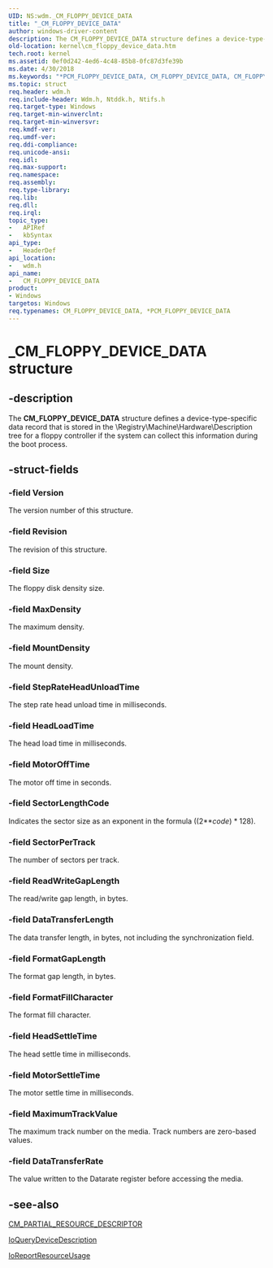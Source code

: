 ```yaml
---
UID: NS:wdm._CM_FLOPPY_DEVICE_DATA
title: "_CM_FLOPPY_DEVICE_DATA"
author: windows-driver-content
description: The CM_FLOPPY_DEVICE_DATA structure defines a device-type-specific data record that is stored in the \\Registry\Machine\Hardware\Description tree for a floppy controller if the system can collect this information during the boot process.
old-location: kernel\cm_floppy_device_data.htm
tech.root: kernel
ms.assetid: 0ef0d242-4ed6-4c48-85b8-0fc87d3fe39b
ms.date: 4/30/2018
ms.keywords: "*PCM_FLOPPY_DEVICE_DATA, CM_FLOPPY_DEVICE_DATA, CM_FLOPPY_DEVICE_DATA structure [Kernel-Mode Driver Architecture], PCM_FLOPPY_DEVICE_DATA, PCM_FLOPPY_DEVICE_DATA structure pointer [Kernel-Mode Driver Architecture], _CM_FLOPPY_DEVICE_DATA, kernel.cm_floppy_device_data, kstruct_a_7ec8badb-4d88-479e-b0dc-ce88660b8449.xml, wdm/CM_FLOPPY_DEVICE_DATA, wdm/PCM_FLOPPY_DEVICE_DATA"
ms.topic: struct
req.header: wdm.h
req.include-header: Wdm.h, Ntddk.h, Ntifs.h
req.target-type: Windows
req.target-min-winverclnt: 
req.target-min-winversvr: 
req.kmdf-ver: 
req.umdf-ver: 
req.ddi-compliance: 
req.unicode-ansi: 
req.idl: 
req.max-support: 
req.namespace: 
req.assembly: 
req.type-library: 
req.lib: 
req.dll: 
req.irql: 
topic_type:
-	APIRef
-	kbSyntax
api_type:
-	HeaderDef
api_location:
-	wdm.h
api_name:
-	CM_FLOPPY_DEVICE_DATA
product:
- Windows
targetos: Windows
req.typenames: CM_FLOPPY_DEVICE_DATA, *PCM_FLOPPY_DEVICE_DATA
---
```


# _CM_FLOPPY_DEVICE_DATA structure


## -description


The <b>CM_FLOPPY_DEVICE_DATA</b> structure defines a device-type-specific data record that is stored in the \\Registry\Machine\Hardware\Description tree for a floppy controller if the system can collect this information during the boot process.


## -struct-fields




### -field Version

The version number of this structure.


### -field Revision

The revision of this structure.


### -field Size

The floppy disk density size.


### -field MaxDensity

The maximum density.


### -field MountDensity

The mount density.


### -field StepRateHeadUnloadTime

The step rate head unload time in milliseconds.


### -field HeadLoadTime

The head load time in milliseconds.


### -field MotorOffTime

The motor off time in seconds.


### -field SectorLengthCode

Indicates the sector size as an exponent in the formula ((2**<i>code</i>) * 128). 


### -field SectorPerTrack

The number of sectors per track.


### -field ReadWriteGapLength

The read/write gap length, in bytes.


### -field DataTransferLength

The data transfer length, in bytes, not including the synchronization field.


### -field FormatGapLength

The format gap length, in bytes.


### -field FormatFillCharacter

The format fill character.


### -field HeadSettleTime

The head settle time in milliseconds.


### -field MotorSettleTime

The motor settle time in milliseconds.


### -field MaximumTrackValue

The maximum track number on the media. Track numbers are zero-based values.


### -field DataTransferRate

The value written to the Datarate register before accessing the media. 


## -see-also




<a href="https://msdn.microsoft.com/96bf7bab-b8f5-439c-8717-ea6956ed0213">CM_PARTIAL_RESOURCE_DESCRIPTOR</a>



<a href="https://msdn.microsoft.com/library/windows/hardware/ff549453">IoQueryDeviceDescription</a>



<a href="https://msdn.microsoft.com/library/windows/hardware/ff549616">IoReportResourceUsage</a>
 

 

